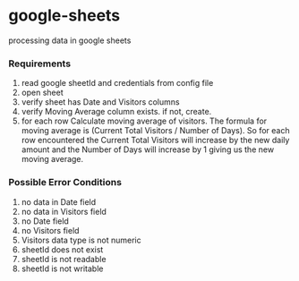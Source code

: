 # google-sheets
processing data in google sheets


### Requirements

1. read google sheetId and credentials from config file
2. open sheet
3. verify sheet has Date and Visitors columns
4. verify Moving Average column exists. if not, create.
5. for each row
Calculate moving average of visitors. The formula for moving average
is (Current Total Visitors / Number of Days). So for each row
encountered the Current Total Visitors will increase by the
new daily amount and the Number of Days will increase by 1 giving us
the new moving average.

### Possible Error Conditions
1. no data in Date field
2. no data in Visitors field
3. no Date field
4. no Visitors field
5. Visitors data type is not numeric
6. sheetId does not exist
7. sheetId is not readable
8. sheetId is not writable

